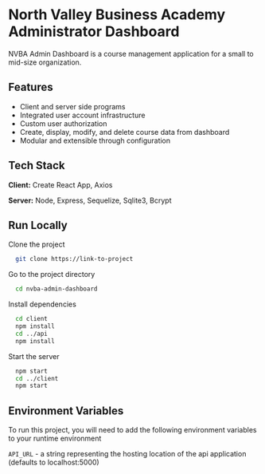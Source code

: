 # North Valley Business Academy Administrator Dashboard

NVBA Admin Dashboard is a course management application for a small to mid-size organization.

## Features

- Client and server side programs
- Integrated user account infrastructure
- Custom user authorization
- Create, display, modify, and delete course data from dashboard
- Modular and extensible through configuration

## Tech Stack

**Client:** Create React App, Axios

**Server:** Node, Express, Sequelize, Sqlite3, Bcrypt

## Run Locally

Clone the project

```bash
  git clone https://link-to-project
```

Go to the project directory

```bash
  cd nvba-admin-dashboard
```

Install dependencies

```bash
  cd client
  npm install
  cd ../api
  npm install
```

Start the server

```bash
  npm start
  cd ../client
  npm start
```

## Environment Variables

To run this project, you will need to add the following environment variables to your runtime environment

`API_URL` - a string representing the hosting location of the api application (defaults to localhost:5000)
